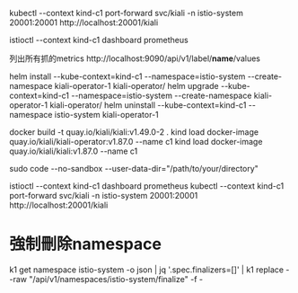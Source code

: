 kubectl --context kind-c1 port-forward svc/kiali -n istio-system 20001:20001
http://localhost:20001/kiali

istioctl  --context kind-c1 dashboard prometheus

列出所有抓的metrics
http://localhost:9090/api/v1/label/__name__/values

helm install    --kube-context=kind-c1  --namespace=istio-system --create-namespace kiali-operator-1  kiali-operator/
helm upgrade    --kube-context=kind-c1  --namespace=istio-system --create-namespace kiali-operator-1  kiali-operator/
helm uninstall  --kube-context=kind-c1  --namespace istio-system  kiali-operator-1 

docker build -t quay.io/kiali/kiali:v1.49.0-2 .
kind load docker-image quay.io/kiali/kiali-operator:v1.87.0 --name c1
kind load docker-image quay.io/kiali/kiali:v1.87.0 --name c1

sudo code --no-sandbox --user-data-dir="/path/to/your/directory"

istioctl  --context kind-c1 dashboard prometheus
kubectl --context kind-c1  port-forward svc/kiali -n istio-system 20001:20001
http://localhost:20001/kiali

# 強制刪除namespace
k1 get namespace istio-system -o json | jq '.spec.finalizers=[]' | k1 replace --raw "/api/v1/namespaces/istio-system/finalize" -f -